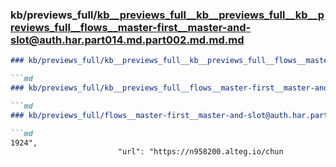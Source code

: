 ### kb/previews_full/kb__previews_full__kb__previews_full__kb__previews_full__flows__master-first__master-and-slot@auth.har.part014.md.part002.md.md.md

```md
### kb/previews_full/kb__previews_full__kb__previews_full__flows__master-first__master-and-slot@auth.har.part014.md.part002.md.md

```md
### kb/previews_full/kb__previews_full__flows__master-first__master-and-slot@auth.har.part014.md.part002.md

```md
### kb/previews_full/flows__master-first__master-and-slot@auth.har.part014.md (part 002)

```md
1924",
                        "url": "https://n958200.alteg.io/chun
```

```

```

```

```
